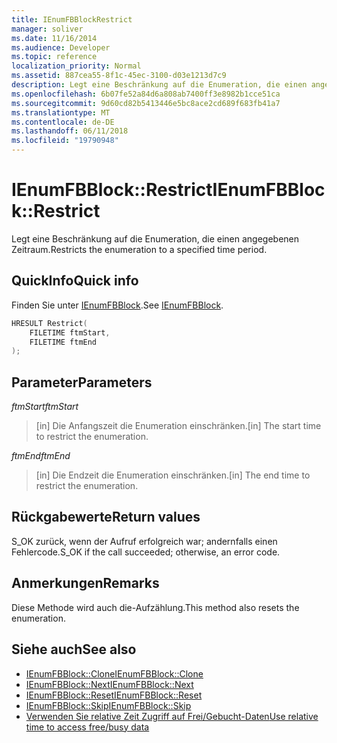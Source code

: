 ```yaml
---
title: IEnumFBBlockRestrict
manager: soliver
ms.date: 11/16/2014
ms.audience: Developer
ms.topic: reference
localization_priority: Normal
ms.assetid: 887cea55-8f1c-45ec-3100-d03e1213d7c9
description: Legt eine Beschränkung auf die Enumeration, die einen angegebenen Zeitraum.
ms.openlocfilehash: 6b07fe52a84d6a808ab7400ff3e8982b1cce51ca
ms.sourcegitcommit: 9d60cd82b5413446e5bc8ace2cd689f683fb41a7
ms.translationtype: MT
ms.contentlocale: de-DE
ms.lasthandoff: 06/11/2018
ms.locfileid: "19790948"
---
```

# <a name="ienumfbblockrestrict"></a><span data-ttu-id="0e6bf-103">IEnumFBBlock::Restrict</span><span class="sxs-lookup"><span data-stu-id="0e6bf-103">IEnumFBBlock::Restrict</span></span>

<span data-ttu-id="0e6bf-104">Legt eine Beschränkung auf die Enumeration, die einen angegebenen Zeitraum.</span><span class="sxs-lookup"><span data-stu-id="0e6bf-104">Restricts the enumeration to a specified time period.</span></span>
  
## <a name="quick-info"></a><span data-ttu-id="0e6bf-105">QuickInfo</span><span class="sxs-lookup"><span data-stu-id="0e6bf-105">Quick info</span></span>

<span data-ttu-id="0e6bf-106">Finden Sie unter [IEnumFBBlock](ienumfbblock.md).</span><span class="sxs-lookup"><span data-stu-id="0e6bf-106">See [IEnumFBBlock](ienumfbblock.md).</span></span>
  
```cpp
HRESULT Restrict(  
    FILETIME ftmStart, 
    FILETIME ftmEnd 
);

```

## <a name="parameters"></a><span data-ttu-id="0e6bf-107">Parameter</span><span class="sxs-lookup"><span data-stu-id="0e6bf-107">Parameters</span></span>

<span data-ttu-id="0e6bf-108">_ftmStart_</span><span class="sxs-lookup"><span data-stu-id="0e6bf-108">_ftmStart_</span></span>
  
>  <span data-ttu-id="0e6bf-109">[in] Die Anfangszeit die Enumeration einschränken.</span><span class="sxs-lookup"><span data-stu-id="0e6bf-109">[in] The start time to restrict the enumeration.</span></span> 
    
<span data-ttu-id="0e6bf-110">_ftmEnd_</span><span class="sxs-lookup"><span data-stu-id="0e6bf-110">_ftmEnd_</span></span>
  
> <span data-ttu-id="0e6bf-111">[in] Die Endzeit die Enumeration einschränken.</span><span class="sxs-lookup"><span data-stu-id="0e6bf-111">[in] The end time to restrict the enumeration.</span></span>
    
## <a name="return-values"></a><span data-ttu-id="0e6bf-112">Rückgabewerte</span><span class="sxs-lookup"><span data-stu-id="0e6bf-112">Return values</span></span>

<span data-ttu-id="0e6bf-113">S_OK zurück, wenn der Aufruf erfolgreich war; andernfalls einen Fehlercode.</span><span class="sxs-lookup"><span data-stu-id="0e6bf-113">S_OK if the call succeeded; otherwise, an error code.</span></span>
  
## <a name="remarks"></a><span data-ttu-id="0e6bf-114">Anmerkungen</span><span class="sxs-lookup"><span data-stu-id="0e6bf-114">Remarks</span></span>

<span data-ttu-id="0e6bf-115">Diese Methode wird auch die-Aufzählung.</span><span class="sxs-lookup"><span data-stu-id="0e6bf-115">This method also resets the enumeration.</span></span>
  
## <a name="see-also"></a><span data-ttu-id="0e6bf-116">Siehe auch</span><span class="sxs-lookup"><span data-stu-id="0e6bf-116">See also</span></span>

- [<span data-ttu-id="0e6bf-117">IEnumFBBlock::Clone</span><span class="sxs-lookup"><span data-stu-id="0e6bf-117">IEnumFBBlock::Clone</span></span>](ienumfbblock-clone.md)  
- [<span data-ttu-id="0e6bf-118">IEnumFBBlock::Next</span><span class="sxs-lookup"><span data-stu-id="0e6bf-118">IEnumFBBlock::Next</span></span>](ienumfbblock-next.md)  
- [<span data-ttu-id="0e6bf-119">IEnumFBBlock::Reset</span><span class="sxs-lookup"><span data-stu-id="0e6bf-119">IEnumFBBlock::Reset</span></span>](ienumfbblock-reset.md)  
- [<span data-ttu-id="0e6bf-120">IEnumFBBlock::Skip</span><span class="sxs-lookup"><span data-stu-id="0e6bf-120">IEnumFBBlock::Skip</span></span>](ienumfbblock-skip.md)  
- [<span data-ttu-id="0e6bf-121">Verwenden Sie relative Zeit Zugriff auf Frei/Gebucht-Daten</span><span class="sxs-lookup"><span data-stu-id="0e6bf-121">Use relative time to access free/busy data</span></span>](how-to-use-relative-time-to-access-free-busy-data.md)

